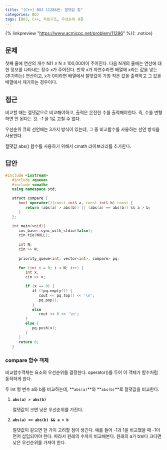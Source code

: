 ```yaml
---
title: "[C++] BOJ 11286번: 절댓값 힙"
categories: BOJ
tags: [BOJ, C++, 자료구조, 우선순위 큐]
---
```


{% linkpreview "https://www.acmicpc.net/problem/11286" %}{: .notice}
<br>


## 문제

첫째 줄에 연산의 개수 N(1 ≤ N ≤ 100,000)이 주어진다. 다음 N개의 줄에는 연산에 대한 정보를 나타내는 정수 x가 주어진다. 만약 x가 자연수라면 배열에 x라는 값을 넣는(추가하는) 연산이고, x가 0이라면 배열에서 절댓값이 가장 작은 값을 출력하고 그 값을 배열에서 제거하는 경우이다.

## 접근

비교할 때는 절댓값으로 비교해야하고, 출력은 온전한 수를 출력해야한다. 즉, 수를 변형하면 안 된다는 것. -1 을 1로 고칠 수 없다. 

우선순위 큐의 선언에는 3가지 방식이 있는데, 그 중 비교함수를 사용하는 선언 방식을 사용한다.

절댓값 abs() 함수를 사용하기 위해서 cmath 라이브러리를 추가한다.

## 답안

```cpp
#include <iostream>
   #include <queue>
   #include <cmath>
   using namespace std;

   struct compare {
      bool operator()(const int& a, const int& b) const {
         return (abs(a) > abs(b)) || (abs(a) == abs(b)) && a > b;
      }
   };

   int main(void){
      ios_base::sync_with_stdio(false);
      cin.tie(NULL);
      
      int N;
      cin >> N;
      
      priority_queue<int, vector<int>, compare> pq;
      
      for (int i = 0; i < N; i++) {
         int x;
         cin >> x;

         if (x == 0) {
            if (!pq.empty()) {
               cout << pq.top() << '\n';
               pq.pop();
            }
            else
               cout << 0 << '\n';
         }
         else {
            pq.push(x);
         }
      }
      return 0;
   }
```

### compare 함수 객체

비교함수객체는 요소의 우선순위를 결정한다. operator()를 두어 이 객체가 함수처럼 동작하게 한다.

두 int 형 변수 a와 b를 비교하는데, **`abs(a)`**와 **`abs(b)`**로 절댓값을 비교한다. 

1. **`abs(a) > abs(b)`** 
    
    절댓값이 크면 낮은 우선순위를 가진다. 
    
2. **`abs(a) == abs(b) && a > b`** 
    
    절댓값이 같으면 한 가지 고려할 점이 생긴다. 예를 들어 -1과 1을 비교했을 때 -1이 먼저 삽입되어야 한다. 따라서 원래의 수까지 비교해본다. 원래의 a가 b보다 크다면 낮은 우선순위를 가져야 한다.